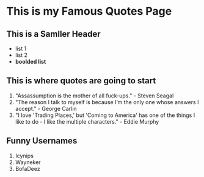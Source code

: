 # This is my Famous Quotes Page

## This is a Samller Header

* list 1
* list 2
* **boolded list**

## This is where quotes are going to start

1. "Assassumption is the mother of all fuck-ups." - Steven Seagal
1. "The reason I talk to myself is because I’m the only one whose answers I accept." - George Carlin
1. "I love 'Trading Places,' but 'Coming to America' has one of the things I like to do - I like the multiple characters." - Eddie Murphy
## Funny Usernames
1. Icynips
2. Wayneker
3. BofaDeez